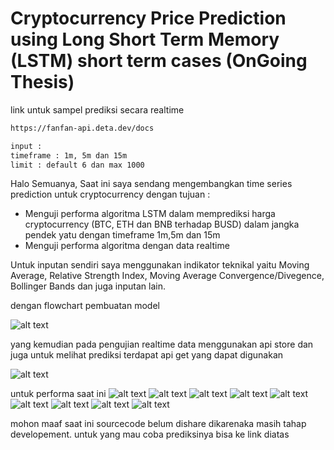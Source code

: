 # Cryptocurrency Price Prediction using Long Short Term Memory (LSTM) short term cases (OnGoing Thesis)

link untuk sampel prediksi secara realtime
```sh
https://fanfan-api.deta.dev/docs

input :
timeframe : 1m, 5m dan 15m
limit : default 6 dan max 1000
```

Halo Semuanya, Saat ini saya sendang mengembangkan time series prediction untuk cryptocurrency dengan tujuan : 
- Menguji performa algoritma LSTM dalam memprediksi harga cryptocurrency (BTC, ETH dan BNB terhadap BUSD) dalam jangka pendek yatu dengan timeframe 1m,5m dan 15m
- Menguji performa algoritma dengan data realtime

Untuk inputan sendiri saya menggunakan indikator teknikal yaitu Moving Average, Relative Strength Index, Moving Average Convergence/Divegence, Bollinger Bands dan juga inputan lain. 


dengan flowchart pembuatan model

![alt text](https://i.im.ge/2022/06/30/uSaMqm.png)

yang kemudian pada pengujian realtime data menggunakan api store dan juga untuk melihat prediksi terdapat api get yang dapat digunakan

![alt text](https://i.im.ge/2022/06/30/uSaXF0.png)

untuk performa saat ini 
![alt text](https://i.im.ge/2022/06/30/uSaEB1.jpg)
![alt text](https://i.im.ge/2022/06/30/uSaYym.jpg)
![alt text](https://i.im.ge/2022/06/30/uSa3sf.jpg)
![alt text](https://i.im.ge/2022/06/30/uSafBx.jpg)
![alt text](https://i.im.ge/2022/06/30/uSaJ1S.jpg)
![alt text](https://i.im.ge/2022/06/30/uSanmz.jpg)
![alt text](https://i.im.ge/2022/06/30/uSabHr.jpg)
![alt text](https://i.im.ge/2022/06/30/uSaCYP.jpg)
![alt text](https://i.im.ge/2022/06/30/uSaVYG.jpg)

mohon maaf saat ini sourcecode belum dishare dikarenaka masih tahap developement. untuk yang mau coba prediksinya bisa ke link diatas


